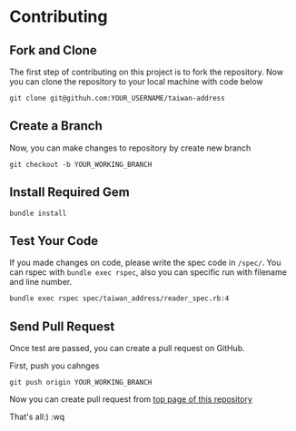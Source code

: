 # Contributing

## Fork and Clone

The first step of contributing on this project is to fork the repository.
Now you can clone the repository to your local machine with code below

```
git clone git@githuh.com:YOUR_USERNAME/taiwan-address
```

## Create a Branch

Now, you can make changes to repository by create new branch

```
git checkout -b YOUR_WORKING_BRANCH
```

## Install Required Gem

```
bundle install
```

## Test Your Code

If you made changes on code, please write the spec code in `/spec/`.
You can rspec with `bundle exec rspec`, also you can specific run with filename and line number.

```
bundle exec rspec spec/taiwan_address/reader_spec.rb:4
```

## Send Pull Request

Once test are passed, you can create a pull request on GitHub.

First, push you cahnges

```
git push origin YOUR_WORKING_BRANCH
```

Now you can create pull request from [top page of this repository](https://github.com/ToUMenu/taiwan-address)

That's all:)
:wq
